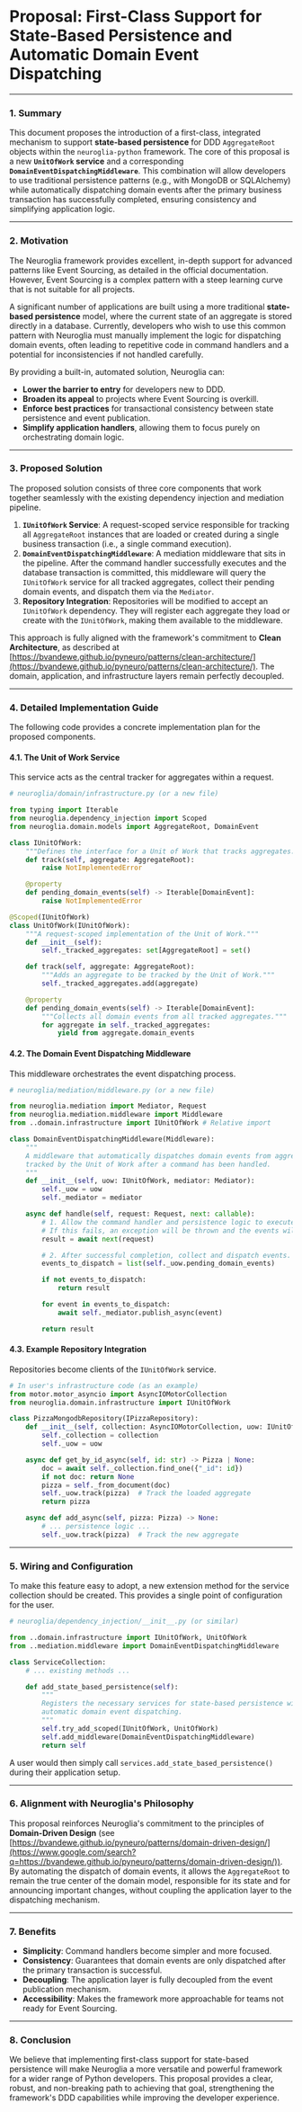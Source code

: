 # Proposal: First-Class Support for State-Based Persistence and Automatic Domain Event Dispatching

---

### 1. Summary

This document proposes the introduction of a first-class, integrated mechanism to support **state-based persistence** for DDD `AggregateRoot` objects within the `neuroglia-python` framework. The core of this proposal is a new **`UnitOfWork` service** and a corresponding **`DomainEventDispatchingMiddleware`**. This combination will allow developers to use traditional persistence patterns (e.g., with MongoDB or SQLAlchemy) while automatically dispatching domain events after the primary business transaction has successfully completed, ensuring consistency and simplifying application logic.

---

### 2. Motivation

The Neuroglia framework provides excellent, in-depth support for advanced patterns like Event Sourcing, as detailed in the official documentation. However, Event Sourcing is a complex pattern with a steep learning curve that is not suitable for all projects.

A significant number of applications are built using a more traditional **state-based persistence** model, where the current state of an aggregate is stored directly in a database. Currently, developers who wish to use this common pattern with Neuroglia must manually implement the logic for dispatching domain events, often leading to repetitive code in command handlers and a potential for inconsistencies if not handled carefully.

By providing a built-in, automated solution, Neuroglia can:

- **Lower the barrier to entry** for developers new to DDD.
- **Broaden its appeal** to projects where Event Sourcing is overkill.
- **Enforce best practices** for transactional consistency between state persistence and event publication.
- **Simplify application handlers**, allowing them to focus purely on orchestrating domain logic.

---

### 3. Proposed Solution

The proposed solution consists of three core components that work together seamlessly with the existing dependency injection and mediation pipeline.

1. **`IUnitOfWork` Service**: A request-scoped service responsible for tracking all `AggregateRoot` instances that are loaded or created during a single business transaction (i.e., a single command execution).
2. **`DomainEventDispatchingMiddleware`**: A mediation middleware that sits in the pipeline. After the command handler successfully executes and the database transaction is committed, this middleware will query the `IUnitOfWork` service for all tracked aggregates, collect their pending domain events, and dispatch them via the `Mediator`.
3. **Repository Integration**: Repositories will be modified to accept an `IUnitOfWork` dependency. They will register each aggregate they load or create with the `IUnitOfWork`, making them available to the middleware.

This approach is fully aligned with the framework's commitment to **Clean Architecture**, as described at [https://bvandewe.github.io/pyneuro/patterns/clean-architecture/](https://bvandewe.github.io/pyneuro/patterns/clean-architecture/). The domain, application, and infrastructure layers remain perfectly decoupled.

---

### 4. Detailed Implementation Guide

The following code provides a concrete implementation plan for the proposed components.

#### 4.1. The Unit of Work Service

This service acts as the central tracker for aggregates within a request.

```python
# neuroglia/domain/infrastructure.py (or a new file)

from typing import Iterable
from neuroglia.dependency_injection import Scoped
from neuroglia.domain.models import AggregateRoot, DomainEvent

class IUnitOfWork:
    """Defines the interface for a Unit of Work that tracks aggregates."""
    def track(self, aggregate: AggregateRoot):
        raise NotImplementedError

    @property
    def pending_domain_events(self) -> Iterable[DomainEvent]:
        raise NotImplementedError

@Scoped(IUnitOfWork)
class UnitOfWork(IUnitOfWork):
    """A request-scoped implementation of the Unit of Work."""
    def __init__(self):
        self._tracked_aggregates: set[AggregateRoot] = set()

    def track(self, aggregate: AggregateRoot):
        """Adds an aggregate to be tracked by the Unit of Work."""
        self._tracked_aggregates.add(aggregate)

    @property
    def pending_domain_events(self) -> Iterable[DomainEvent]:
        """Collects all domain events from all tracked aggregates."""
        for aggregate in self._tracked_aggregates:
            yield from aggregate.domain_events
```

#### 4.2. The Domain Event Dispatching Middleware

This middleware orchestrates the event dispatching process.

```python
# neuroglia/mediation/middleware.py (or a new file)

from neuroglia.mediation import Mediator, Request
from neuroglia.mediation.middleware import Middleware
from ..domain.infrastructure import IUnitOfWork # Relative import

class DomainEventDispatchingMiddleware(Middleware):
    """
    A middleware that automatically dispatches domain events from aggregates
    tracked by the Unit of Work after a command has been handled.
    """
    def __init__(self, uow: IUnitOfWork, mediator: Mediator):
        self._uow = uow
        self._mediator = mediator

    async def handle(self, request: Request, next: callable):
        # 1. Allow the command handler and persistence logic to execute first.
        # If this fails, an exception will be thrown and the events will not be dispatched.
        result = await next(request)

        # 2. After successful completion, collect and dispatch events.
        events_to_dispatch = list(self._uow.pending_domain_events)

        if not events_to_dispatch:
            return result

        for event in events_to_dispatch:
            await self._mediator.publish_async(event)

        return result
```

#### 4.3. Example Repository Integration

Repositories become clients of the `IUnitOfWork` service.

```python
# In user's infrastructure code (as an example)
from motor.motor_asyncio import AsyncIOMotorCollection
from neuroglia.domain.infrastructure import IUnitOfWork

class PizzaMongodbRepository(IPizzaRepository):
    def __init__(self, collection: AsyncIOMotorCollection, uow: IUnitOfWork):
        self._collection = collection
        self._uow = uow

    async def get_by_id_async(self, id: str) -> Pizza | None:
        doc = await self._collection.find_one({"_id": id})
        if not doc: return None
        pizza = self._from_document(doc)
        self._uow.track(pizza)  # Track the loaded aggregate
        return pizza

    async def add_async(self, pizza: Pizza) -> None:
        # ... persistence logic ...
        self._uow.track(pizza)  # Track the new aggregate
```

---

### 5\. Wiring and Configuration

To make this feature easy to adopt, a new extension method for the service collection should be created. This provides a single point of configuration for the user.

```python
# neuroglia/dependency_injection/__init__.py (or similar)

from ..domain.infrastructure import IUnitOfWork, UnitOfWork
from ..mediation.middleware import DomainEventDispatchingMiddleware

class ServiceCollection:
    # ... existing methods ...

    def add_state_based_persistence(self):
        """
        Registers the necessary services for state-based persistence with
        automatic domain event dispatching.
        """
        self.try_add_scoped(IUnitOfWork, UnitOfWork)
        self.add_middleware(DomainEventDispatchingMiddleware)
        return self
```

A user would then simply call `services.add_state_based_persistence()` during their application setup.

---

### 6\. Alignment with Neuroglia's Philosophy

This proposal reinforces Neuroglia's commitment to the principles of **Domain-Driven Design** (see [https://bvandewe.github.io/pyneuro/patterns/domain-driven-design/](https://www.google.com/search?q=https://bvandewe.github.io/pyneuro/patterns/domain-driven-design/)). By automating the dispatch of domain events, it allows the `AggregateRoot` to remain the true center of the domain model, responsible for its state and for announcing important changes, without coupling the application layer to the dispatching mechanism.

---

### 7\. Benefits

- **Simplicity**: Command handlers become simpler and more focused.
- **Consistency**: Guarantees that domain events are only dispatched after the primary transaction is successful.
- **Decoupling**: The application layer is fully decoupled from the event publication mechanism.
- **Accessibility**: Makes the framework more approachable for teams not ready for Event Sourcing.

---

### 8\. Conclusion

We believe that implementing first-class support for state-based persistence will make Neuroglia a more versatile and powerful framework for a wider range of Python developers. This proposal provides a clear, robust, and non-breaking path to achieving that goal, strengthening the framework's DDD capabilities while improving the developer experience.
